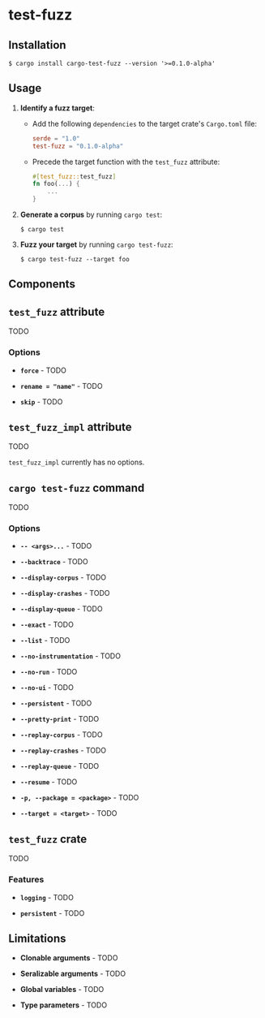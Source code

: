 # test-fuzz

## Installation

```
$ cargo install cargo-test-fuzz --version '>=0.1.0-alpha'
```

## Usage

1. **Identify a fuzz target**:
    - Add the following `dependencies` to the target crate's `Cargo.toml` file:
        ```toml
        serde = "1.0"
        test-fuzz = "0.1.0-alpha"
        ```
    - Precede the target function with the `test_fuzz` attribute:
        ```rust
        #[test_fuzz::test_fuzz]
        fn foo(...) {
            ...
        }
        ```

2. **Generate a corpus** by running `cargo test`:
    ```
    $ cargo test
    ```

3. **Fuzz your target** by running `cargo test-fuzz`:
    ```
    $ cargo test-fuzz --target foo
    ```

## Components

## `test_fuzz` attribute

TODO

### Options

* **`force`** - TODO

* **`rename = "name"`** - TODO

* **`skip`** - TODO

## `test_fuzz_impl` attribute

TODO

`test_fuzz_impl` currently has no options.

## `cargo test-fuzz` command

TODO

### Options

* **`-- <args>...`** - TODO

* **`--backtrace`** - TODO

* **`--display-corpus`** - TODO

* **`--display-crashes`** - TODO

* **`--display-queue`** - TODO

* **`--exact`** - TODO

* **`--list`** - TODO

* **`--no-instrumentation`** - TODO

* **`--no-run`** - TODO

* **`--no-ui`** - TODO

* **`--persistent`** - TODO

* **`--pretty-print`** - TODO

* **`--replay-corpus`** - TODO

* **`--replay-crashes`** - TODO

* **`--replay-queue`** - TODO

* **`--resume`** - TODO

* **`-p, --package = <package>`** - TODO

* **`--target = <target>`** - TODO

## `test_fuzz` crate

TODO

### Features

* **`logging`** - TODO

* **`persistent`** - TODO

## Limitations

* **Clonable arguments** - TODO

* **Seralizable arguments** - TODO

* **Global variables** - TODO

* **Type parameters** - TODO

